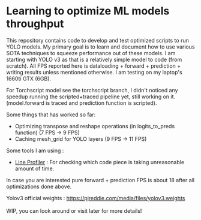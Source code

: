 # Learning to optimize ML models throughput
This repository contains code to develop and test optimized scripts to run YOLO models. My primary goal is to learn and document how to use various SOTA techniques to squeeze performance out of these models. I am starting with YOLO v3 as that is a relatively simple model to code (from scratch). 
All FPS reported here is dataloading + forward + prediction + writing results unless mentioned otherwise. I am testing on my laptop's 1660ti GTX (6GB).

For Torchscript model see the torchscript branch, I didn't noticed any speedup running the scripted+traced pipeline yet, still working on it. (model.forward is traced and prediction function is scripted).

Some things that has worked so far:
- Optimizing transpose and reshape operations (in logits_to_preds function) (7 FPS -> 9 FPS)
- Caching mesh_grid for YOLO layers (9 FPS -> 11 FPS)

Some tools I am using :
- [Line Profiler](https://pypi.org/project/line-profiler/) : For checking which code piece is taking unreasonable amount of time.

In case you are interested pure forward + prediction FPS is about 18 after all optimizations done above.

Yolov3 official weights : https://pjreddie.com/media/files/yolov3.weights
<br>
<br>
WIP, you can look around or visit later for more details!
